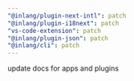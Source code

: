 ```yaml
---
"@inlang/plugin-next-intl": patch
"@inlang/plugin-i18next": patch
"vs-code-extension": patch
"@inlang/plugin-json": patch
"@inlang/cli": patch
---
```


update docs for apps and plugins
